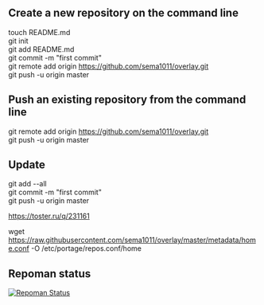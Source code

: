 ## Create a new repository on the command line
touch README.md \
git init \
git add README.md \
git commit -m "first commit" \
git remote add origin https://github.com/sema1011/overlay.git \
git push -u origin master

## Push an existing repository from the command line
git remote add origin https://github.com/sema1011/overlay.git \
git push -u origin master


## Update
git add --all \
git commit -m "first commit" \
git push -u origin master

https://toster.ru/q/231161

wget https://raw.githubusercontent.com/sema1011/overlay/master/metadata/home.conf -O /etc/portage/repos.conf/home


## Repoman status
[![Repoman Status](https://travis-ci.org/sema1011/overlay.svg?branch=master)](https://travis-ci.org/sema1011/overlay)
